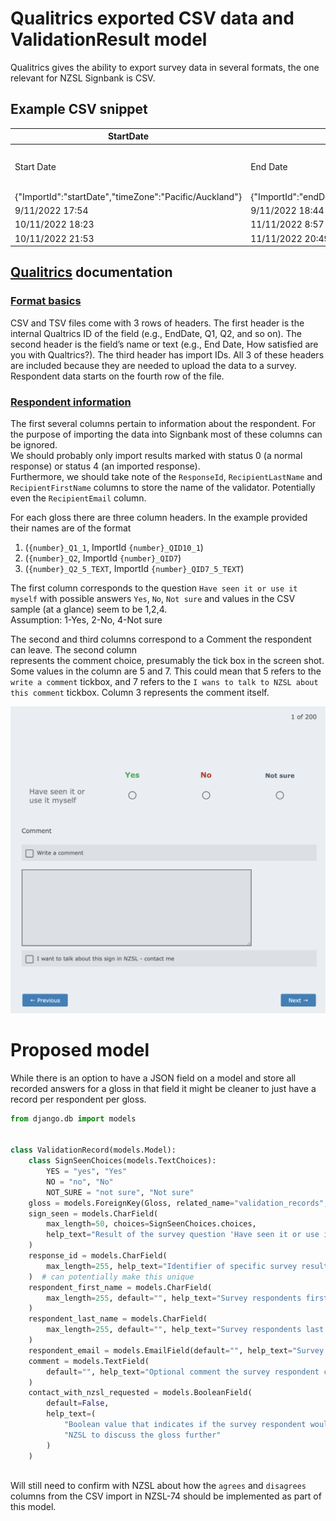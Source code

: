 # Qualitrics exported CSV data and ValidationResult model

Qualitrics gives the ability to export survey data in several formats, 
the one relevant for NZSL Signbank is CSV.

## Example CSV snippet

| StartDate	| EndDate | Status | IPAddress                | Progress | Duration (in seconds) | Finished | RecordedDate | ResponseId | RecipientLastName                | RecipientFirstName | RecipientEmail                | ExternalReference | LocationLatitude | LocationLongitude | DistributionChannel | UserLanguage | Q_BallotBoxStuffing | 1_Q1_1 | 1_Q2 | 1_Q2_5_TEXT |
| --------- | ------- | ------ |--------------------------| -------- | --------------------- | -------- | ------------ | ---------- |----------------------------------| ------------------ |-------------------------------| ----------------- | ---------------- | ----------------- | ------------------- | ------------ | ------------------- | ------ | ---- | ----------- |
| Start Date | End Date | Response Type | IP Address               | Progress | Duration (in seconds) | Finished | Recorded Date | Response ID | Recipient Last Name              | Recipient First Name | Recipient Email               | External Data Reference | Location Latitude | Location Longitude | Distribution Channel | User Language | Q_BallotBoxStuffing | 1_Q1 - https://vuw.qualtrics.com/CP/File.php?F=F_78nY3cJ9AWK0XtA - Have seen it or use it myself | Comment - https://vuw.qualtrics.com/CP/File.php?F=F_78nY3cJ9AWK0XtA - Comment - Selected Choice | Comment - https://vuw.qualtrics.com/CP/File.php?F=F_78nY3cJ9AWK0XtA - Write a comment - Text |
| {"ImportId":"startDate","timeZone":"Pacific/Auckland"} | {"ImportId":"endDate","timeZone":"Pacific/Auckland"} | {"ImportId":"status"} | {"ImportId":"ipAddress"} | {"ImportId":"progress"} | {"ImportId":"duration"} | {"ImportId":"finished"} | {"ImportId":"recordedDate","timeZone":"Pacific/Auckland"} | {"ImportId":"_recordId"} | {"ImportId":"recipientLastName"} | {"ImportId":"recipientFirstName"} | {"ImportId":"recipientEmail"} | {"ImportId":"externalDataReference"} | {"ImportId":"locationLatitude"} | {"ImportId":"locationLongitude"} | {"ImportId":"distributionChannel"} | {"ImportId":"userLanguage"} | {"ImportId":"Q_BallotBoxStuffing"} | {"ImportId":"1_QID10_1"} | {"ImportId":"1_QID7"} | {"ImportId":"1_QID7_5_TEXT"} |
| 9/11/2022 17:54 | 9/11/2022 18:44 | 0 |                          | 100 | 2987 | 1 | 9/11/2022 18:44 | R_UMhF6SuJzvtZE2t | Doe                              | Joe |                               |  |  |  | email | EN-GB |  | 2 |  |  |
| 10/11/2022 18:23 | 11/11/2022 8:57 | 0 |                          | 100 | 52428 | 1 | 11/11/2022 8:57 | R_3qqXgb2jvWPRPbR | Name                             | Random |                               |  |  |  | email | EN-GB |  | 1 |  |  |
| 10/11/2022 21:53 | 11/11/2022 20:49 | 0 |                          | 100 | 82586 | 1 | 11/11/2022 20:49 | R_3MrPivulGQ6TJmk | Someone                          | Else |                               |  |  |  | email | EN-GB |  | 2 |  |  |

## [Qualitrics][qualitrics-data] documentation
### [Format basics][format-basics]

CSV and TSV files come with 3 rows of headers. The first header is the internal Qualtrics ID of 
the field (e.g., EndDate, Q1, Q2, and so on). The second header is the field’s name or text 
(e.g., End Date, How satisfied are you with Qualtrics?). The third header has import IDs. All 3 
of these headers are included because they are needed to upload the data to a survey. Respondent 
data starts on the fourth row of the file.  

### [Respondent information][respondent-information]
The first several columns pertain to information about the respondent. For the purpose of 
importing the data into Signbank most of these columns can be ignored.  
We should probably only import results marked with status 0 (a normal response) or status 4 
(an imported response).  
Furthermore, we should take note of the `ResponseId`, `RecipientLastName` and `RecipientFirstName` columns to 
store the name of the validator. Potentially even the `RecipientEmail` column.

For each gloss there are three column headers. In the example provided their names are of the 
format 
1. (`{number}_Q1_1`, ImportId `{number}_QID10_1`)
2. (`{number}_Q2`, ImportId `{number}_QID7`)
3. (`{number}_Q2_5_TEXT`, ImportId `{number}_QID7_5_TEXT`) 

The first column corresponds to the question `Have seen it or use it myself` with possible answers 
`Yes`, `No`, `Not sure` and values in the CSV sample (at a glance) seem to be 1,2,4.  
Assumption: 1-Yes, 2-No, 4-Not sure

The second and third columns correspond to a Comment the respondent can leave. The second column  
represents the comment choice, presumably the tick box in the screen shot. Some values in the 
column are 5 and 7. This could mean that 5 refers to the `write a comment` tickbox, and 7 refers to 
the `I wans to talk to NZSL about this comment` tickbox. Column 3 represents the comment itself.

![screenshot][qualitrics-screenshot]

# Proposed model

While there is an option to have a JSON field on a model and store all recorded answers for a 
gloss in that field it might be cleaner to just have a record per respondent per gloss.

```python
from django.db import models


class ValidationRecord(models.Model):
    class SignSeenChoices(models.TextChoices):
        YES = "yes", "Yes"
        NO = "no", "No"
        NOT_SURE = "not sure", "Not sure"
    gloss = models.ForeignKey(Gloss, related_name="validation_records", on_delete=models.CASCADE)
    sign_seen = models.CharField(
        max_length=50, choices=SignSeenChoices.choices,
        help_text="Result of the survey question 'Have seen it or use it myself'"
    )
    response_id = models.CharField(
        max_length=255, help_text="Identifier of specific survey result in Qualitrics"
    )  # can potentially make this unique
    respondent_first_name = models.CharField(
        max_length=255, default="", help_text="Survey respondents first name"
    )
    respondent_last_name = models.CharField(
        max_length=255, default="", help_text="Survey respondents last name"
    )
    respondent_email = models.EmailField(default="", help_text="Survey respondents email")
    comment = models.TextField(
        default="", help_text="Optional comment the survey respondent can leave about the gloss"
    )
    contact_with_nzsl_requested = models.BooleanField(
        default=False,
        help_text=(
            "Boolean value that indicates if the survey respondent would like to be contacted by "
            "NZSL to discuss the gloss further"
        )
    )
    
```

Will still need to confirm with NZSL about how the `agrees` and `disagrees` columns from the 
CSV import in NZSL-74 should be implemented as part of this model.

<!-- Links and resources -->
[qualitrics-data]: https://www.qualtrics.com/support/survey-platform/data-and-analysis-module/data/download-data/export-data-overview/#UnderstandingDataSet
[format-basics]: https://www.qualtrics.com/support/survey-platform/data-and-analysis-module/data/download-data/understanding-your-dataset/#Basics
[respondent-information]: https://www.qualtrics.com/support/survey-platform/data-and-analysis-module/data/download-data/understanding-your-dataset/#RespondentInformation
[qualitrics-screenshot]: ./qualitrics-screenshot.png
